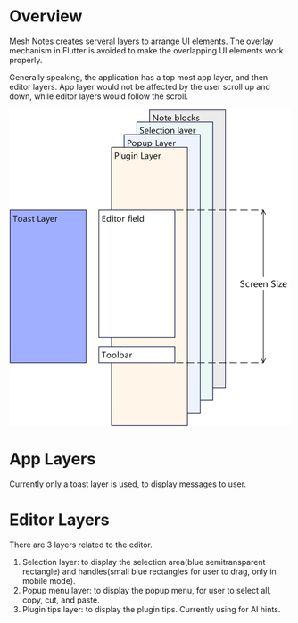 # Overview
Mesh Notes creates serveral layers to arrange UI elements. The overlay mechanism in Flutter is avoided to make the overlapping UI elements work properly.

Generally speaking, the application has a top most app layer, and then editor layers. App layer would not be affected by the user scroll up and down, while editor layers would follow the scroll.

![Image for layers](./assets/layers.jpg "Layers")

# App Layers
Currently only a toast layer is used, to display messages to user.

# Editor Layers
There are 3 layers related to the editor.
1. Selection layer: to display the selection area(blue semitransparent rectangle) and handles(small blue rectangles for user to drag, only in mobile mode).
2. Popup menu layer: to display the popup menu, for user to select all, copy, cut, and paste.
3. Plugin tips layer: to display the plugin tips. Currently using for AI hints.
